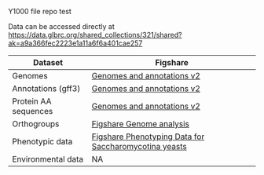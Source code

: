 Y1000 file repo test

Data can be accessed directly at https://data.glbrc.org/shared_collections/321/shared?ak=a9a366fec2223e1a11a6f6a401cae257

|Dataset|Figshare|
|-|-|
|Genomes|[Genomes and annotations v2](https://plus.figshare.com/articles/dataset/Genome_Analyses_of_1_154_budding_yeasts/22802147)|
|Annotations (gff3)|[Genomes and annotations v2](https://plus.figshare.com/articles/dataset/Genome_Analyses_of_1_154_budding_yeasts/22802147)|
|Protein AA sequences|[Genomes and annotations v2](https://plus.figshare.com/articles/dataset/Genome_Analyses_of_1_154_budding_yeasts/22802147)|
|Orthogroups|[Figshare Genome analysis](https://plus.figshare.com/articles/dataset/Genome_Analyses_of_1_154_budding_yeasts/22781714?backTo=/collections/Genomic_and_ecological_factors_shaping_specialism_and_generalism_across_an_entire_subphylum/6714042)|
|Phenotypic data |[Figshare Phenotyping Data for Saccharomycotina yeasts](https://plus.figshare.com/articles/dataset/Phenotyping_Data_for_Saccharomycotina_Yeasts/22840730?backTo=/collections/Genomic_and_ecological_factors_shaping_specialism_and_generalism_across_an_entire_subphylum/6714042)|
|Environmental data|NA|

